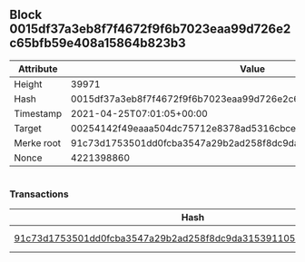 ## Block 0015df37a3eb8f7f4672f9f6b7023eaa99d726e2c65bfb59e408a15864b823b3

Attribute | Value
--- | ---
Height | 39971
Hash | 0015df37a3eb8f7f4672f9f6b7023eaa99d726e2c65bfb59e408a15864b823b3
Timestamp | 2021-04-25T07:01:05+00:00
Target | 00254142f49eaaa504dc75712e8378ad5316cbcead634704b3734b6271167cc4
Merke root | 91c73d1753501dd0fcba3547a29b2ad258f8dc9da3153911051e6ecd0fab5586
Nonce | 4221398860

```

```

### Transactions

Hash | Amount
--- | ---
[91c73d1753501dd0fcba3547a29b2ad258f8dc9da3153911051e6ecd0fab5586](91c73d1753501dd0fcba3547a29b2ad258f8dc9da3153911051e6ecd0fab5586.md) | 10.00000000 SKEPTI 
